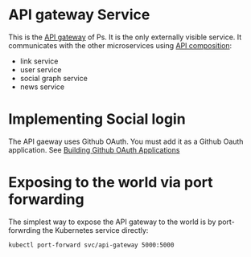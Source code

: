 # API gateway Service

This is the [API gateway](https://microservices.io/patterns/apigateway.html) of Ps. It is the only externally visible service.
It communicates with the other microservices using [API composition](https://microservices.io/patterns/data/api-composition.html):
- link service
- user service
- social graph service
- news service


# Implementing Social login

The API gaeway uses Github OAuth. You must add it as a Github Oauth application. See [Building Github OAuth Applications](https://developer.github.com/apps/building-oauth-apps/)


# Exposing to the world via port forwarding

The simplest way to expose the API gateway to the world is by port-forwrding the Kubernetes service directly:

```
kubectl port-forward svc/api-gateway 5000:5000
```







